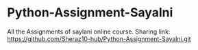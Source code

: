 # Python-Assignment-Sayalni
All the Assignments of saylani online course. Sharing link: https://github.com/Sheraz10-hub/Python-Assignment-Sayalni.git

